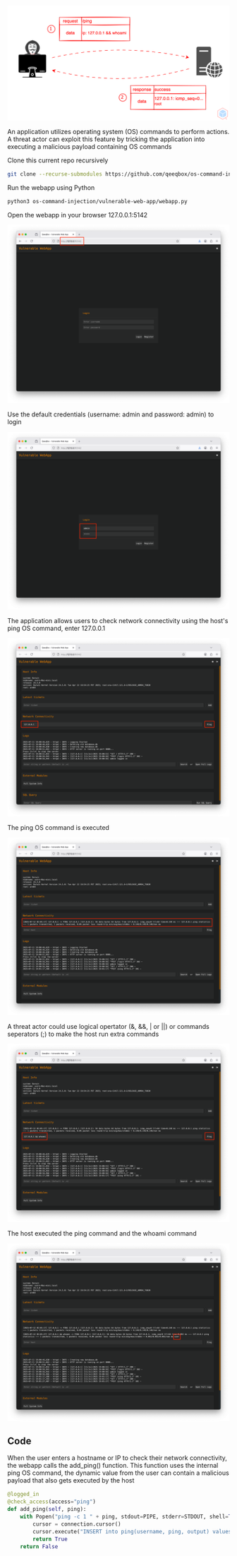 <p align="center"> <img src="https://raw.githubusercontent.com/qeeqbox/os-command-injection/main/content/os-command-injection.svg"></p>

An application utilizes operating system (OS) commands to perform actions. A threat actor can exploit this feature by tricking the application into executing a malicious payload containing OS commands

Clone this current repo recursively
```sh
git clone --recurse-submodules https://github.com/qeeqbox/os-command-injection
```
Run the webapp using Python
```sh
python3 os-command-injection/vulnerable-web-app/webapp.py
```
Open the webapp in your browser 127.0.0.1:5142
<p align="center"> <img src="https://raw.githubusercontent.com/qeeqbox/os-command-injection/main/content/1.png"></p>
Use the default credentials (username: admin and password: admin) to login
<p align="center"> <img src="https://raw.githubusercontent.com/qeeqbox/os-command-injection/main/content/2.png"></p>
The application allows users to check network connectivity using the host's ping OS command, enter 127.0.0.1
<p align="center"> <img src="https://raw.githubusercontent.com/qeeqbox/os-command-injection/main/content/3.png"></p>
The ping OS command is executed
<p align="center"> <img src="https://raw.githubusercontent.com/qeeqbox/os-command-injection/main/content/4.png"></p>
A threat actor could use logical opertator (&, &&, | or ||) or commands seperators (;) to make the host run extra commands
<p align="center"> <img src="https://raw.githubusercontent.com/qeeqbox/os-command-injection/main/content/5.png"></p>
The host executed the ping command and the whoami command
<p align="center"> <img src="https://raw.githubusercontent.com/qeeqbox/os-command-injection/main/content/6.png"></p>

## Code
When the user enters a hostname or IP to check their network connectivity, the webapp calls the add_ping() function. This function uses the internal ping OS command, the dynamic value from the user can contain a malicious payload that also gets executed by the host
```py
@logged_in
@check_access(access="ping")
def add_ping(self, ping):
    with Popen("ping -c 1 " + ping, stdout=PIPE, stderr=STDOUT, shell=True) as process, connect(DATABASE, isolation_level=None) as connection:
        cursor = connection.cursor()
        cursor.execute("INSERT into ping(username, ping, output) values(?,?,?)", (self.session["username"], ping, process.communicate()[0].decode("utf-8")))
        return True
    return False
```

